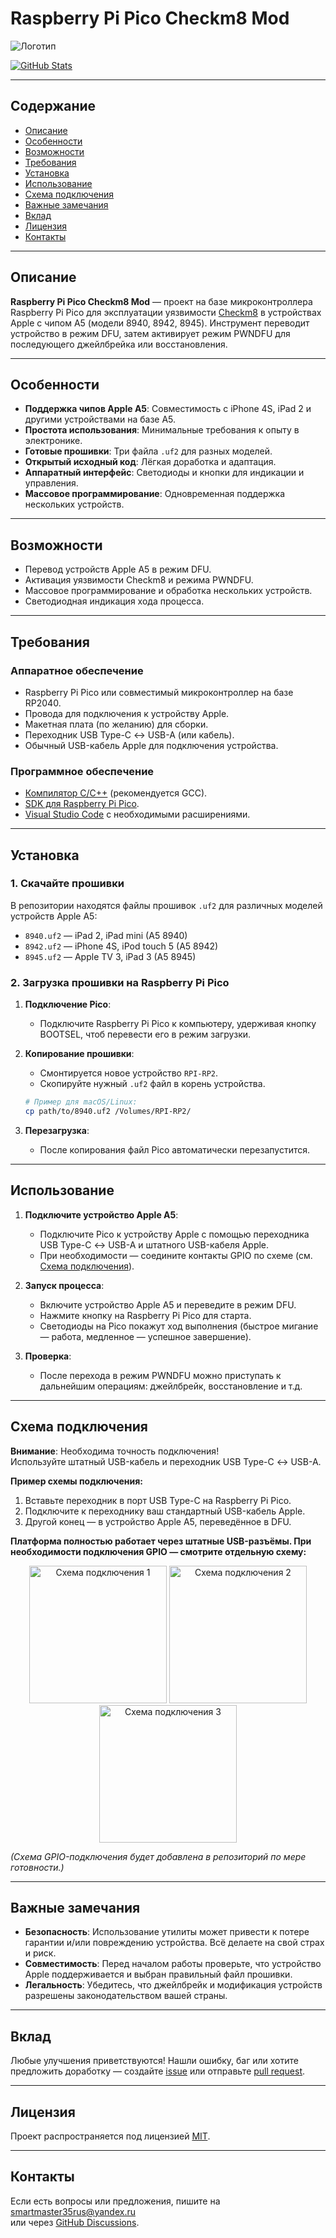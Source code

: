 

# Raspberry Pi Pico Checkm8 Mod

![Логотип](./assets/logo.jpg)

[![GitHub Stats](https://github-readme-stats.vercel.app/api?username=SmartMaster35Rus&count_private=true&show_icons=true)](https://github.com/SmartMaster35Rus)

---

## Содержание

- [Описание](#описание)
- [Особенности](#особенности)
- [Возможности](#возможности)
- [Требования](#требования)
- [Установка](#установка)
- [Использование](#использование)
- [Схема подключения](#схема-подключения)
- [Важные замечания](#важные-замечания)
- [Вклад](#вклад)
- [Лицензия](#лицензия)
- [Контакты](#контакты)

---

## Описание

**Raspberry Pi Pico Checkm8 Mod** — проект на базе микроконтроллера Raspberry Pi Pico для эксплуатации уязвимости [Checkm8](https://checkm8.re) в устройствах Apple с чипом A5 (модели 8940, 8942, 8945). Инструмент переводит устройство в режим DFU, затем активирует режим PWNDFU для последующего джейлбрейка или восстановления.

---

## Особенности

- **Поддержка чипов Apple A5**: Совместимость с iPhone 4S, iPad 2 и другими устройствами на базе A5.
- **Простота использования**: Минимальные требования к опыту в электронике.
- **Готовые прошивки**: Три файла `.uf2` для разных моделей.
- **Открытый исходный код**: Лёгкая доработка и адаптация.
- **Аппаратный интерфейс**: Светодиоды и кнопки для индикации и управления.
- **Массовое программирование**: Одновременная поддержка нескольких устройств.

---

## Возможности

- Перевод устройств Apple A5 в режим DFU.
- Активация уязвимости Checkm8 и режима PWNDFU.
- Массовое программирование и обработка нескольких устройств.
- Светодиодная индикация хода процесса.

---

## Требования

### Аппаратное обеспечение

- Raspberry Pi Pico или совместимый микроконтроллер на базе RP2040.
- Провода для подключения к устройству Apple.
- Макетная плата (по желанию) для сборки.
- Переходник USB Type-C ↔ USB-A (или кабель).
- Обычный USB-кабель Apple для подключения устройства.

### Программное обеспечение

- [Компилятор C/C++](https://www.gnu.org/software/gcc/) (рекомендуется GCC).
- [SDK для Raspberry Pi Pico](https://github.com/raspberrypi/pico-sdk).
- [Visual Studio Code](https://code.visualstudio.com/) с необходимыми расширениями.

---

## Установка

### 1. Скачайте прошивки

В репозитории находятся файлы прошивок `.uf2` для различных моделей устройств Apple A5:

- `8940.uf2` — iPad 2, iPad mini (A5 8940)
- `8942.uf2` — iPhone 4S, iPod touch 5 (A5 8942)
- `8945.uf2` — Apple TV 3, iPad 3 (A5 8945)

### 2. Загрузка прошивки на Raspberry Pi Pico

1. **Подключение Pico**:
   - Подключите Raspberry Pi Pico к компьютеру, удерживая кнопку BOOTSEL, чтоб перевести его в режим загрузки.
2. **Копирование прошивки**:
   - Смонтируется новое устройство `RPI-RP2`.
   - Скопируйте нужный `.uf2` файл в корень устройства.

   ```bash
   # Пример для macOS/Linux:
   cp path/to/8940.uf2 /Volumes/RPI-RP2/
   ```

3. **Перезагрузка**:
   - После копирования файл Pico автоматически перезапустится.

---

## Использование

1. **Подключите устройство Apple A5**:
   - Подключите Pico к устройству Apple с помощью переходника USB Type-C ↔ USB-A и штатного USB-кабеля Apple.
   - При необходимости — соедините контакты GPIO по схеме (см. [Схема подключения](#схема-подключения)).

2. **Запуск процесса**:
   - Включите устройство Apple A5 и переведите в режим DFU.
   - Нажмите кнопку на Raspberry Pi Pico для старта.
   - Светодиоды на Pico покажут ход выполнения (быстрое мигание — работа, медленное — успешное завершение).

3. **Проверка**:
   - После перехода в режим PWNDFU можно приступать к дальнейшим операциям: джейлбрейк, восстановление и т.д.

---

## Схема подключения

**Внимание**: Необходима точность подключения!  
Используйте штатный USB-кабель и переходник USB Type-C ↔ USB-A.

**Пример схемы подключения:**
1. Вставьте переходник в порт USB Type-C на Raspberry Pi Pico.
2. Подключите к переходнику ваш стандартный USB-кабель Apple.
3. Другой конец — в устройство Apple A5, переведённое в DFU.

**Платформа полностью работает через штатные USB-разъёмы. При необходимости подключения GPIO — смотрите отдельную схему:**

<p align="center">
  <img src="./assets/schematic_1.png" alt="Схема подключения 1" width="220"/>
  <img src="./assets/schematic_2.png" alt="Схема подключения 2" width="220"/>
  <img src="./assets/schematic_3.png" alt="Схема подключения 3" width="220"/>
</p>

*(Cхема GPIO-подключения будет добавлена в репозиторий по мере готовности.)*

---

## Важные замечания

- **Безопасность**: Использование утилиты может привести к потере гарантии и/или повреждению устройства. Всё делаете на свой страх и риск.
- **Совместимость**: Перед началом работы проверьте, что устройство Apple поддерживается и выбран правильный файл прошивки.
- **Легальность**: Убедитесь, что джейлбрейк и модификация устройств разрешены законодательством вашей страны.

---

## Вклад

Любые улучшения приветствуются! Нашли ошибку, баг или хотите предложить доработку — создайте [issue](https://github.com/SmartMaster35Rus/Raspberry-Pi-Pico-Checkm8-Mod/issues) или отправьте [pull request](https://github.com/SmartMaster35Rus/Raspberry-Pi-Pico-Checkm8-Mod/pulls).

---

## Лицензия

Проект распространяется под лицензией [MIT](./LICENSE).

---

## Контакты

Если есть вопросы или предложения, пишите на [smartmaster35rus@yandex.ru](mailto:smartmaster35rus@yandex.ru)  
или через [GitHub Discussions](https://github.com/SmartMaster35Rus/Raspberry-Pi-Pico-Checkm8-Mod/discussions).

